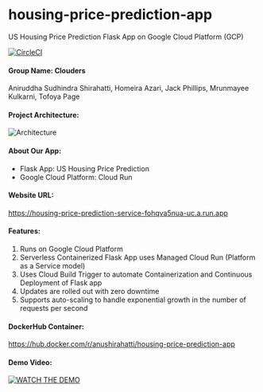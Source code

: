 # housing-price-prediction-app
US Housing Price Prediction Flask App on Google Cloud Platform (GCP)

[![CircleCI](https://circleci.com/gh/anushirahatti/housing-price-prediction-app.svg?style=svg&circle-token=housing-price-prediction-app)](https://circleci.com/gh/anushirahatti/housing-price-prediction-app)

#### Group Name: Clouders
Aniruddha Sudhindra Shirahatti, Homeira Azari, Jack Phillips, Mrunmayee Kulkarni, Tofoya Page

#### Project Architecture:
![Architecture](https://github.com/anushirahatti/housing-price-prediction-app/blob/master/Cloud_Run_Architecture.png)

#### About Our App:
- Flask App: US Housing Price Prediction
- Google Cloud Platform: Cloud Run

#### Website URL:
https://housing-price-prediction-service-fohqva5nua-uc.a.run.app

#### Features:
1. Runs on Google Cloud Platform
2. Serverless Containerized Flask App uses Managed Cloud Run (Platform as a Service model)
3. Uses Cloud Build Trigger to automate Containerization and Continuous Deployment of Flask app
4. Updates are rolled out with zero downtime
5. Supports auto-scaling to handle exponential growth in the number of requests per second

#### DockerHub Container:
https://hub.docker.com/r/anushirahatti/housing-price-prediction-app

#### Demo Video:
[![WATCH THE DEMO](https://img.youtube.com/vi/umobVWvNvWU/0.jpg)](https://www.youtube.com/watch?v=umobVWvNvWU)
